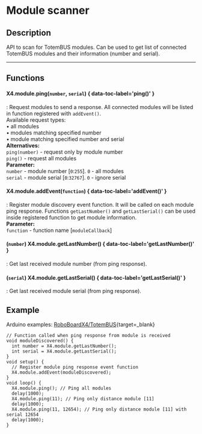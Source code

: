 # Module scanner

## Description

API to scan for TotemBUS modules. Can be used to get list of connected TotemBUS modules and their information (number and serial).  

***

## Functions

#### X4.module.ping(`number`, `serial`) { data-toc-label='ping()' }
: Request modules to send a response. All connected modules will be listed in function registered with `addEvent()`.  
Available request types:  
• all modules  
• modules matching specified number  
• module matching specified number and serial  
**Alternatives:**  
`ping(number)` - request only by module number  
`ping()` - request all modules  
**Parameter:**  
`number` - module number [`0`:`255`]. `0` - all modules  
`serial` - module serial [`0`:`32767`]. `0` - ignore serial  

#### X4.module.addEvent(`function`) { data-toc-label='addEvent()' }
: Register module discovery event function. It will be called on each module ping response. Functions `getLastNumber()` and `getLastSerial()` can be used inside registered function to get module information.  
**Parameter:**  
`function` - function name [`moduleCallback`]  

#### (`number`) X4.module.getLastNumber() { data-toc-label='getLastNumber()' }
: Get last received module number (from ping response).  

#### (`serial`) X4.module.getLastSerial() { data-toc-label='getLastSerial()' }
: Get last received module serial (from ping response).  

## Example

Arduino examples: [RoboBoardX4/TotemBUS](https://github.com/totemmaker/TotemArduinoBoards/blob/master/libraries/TotemBUS/examples/ListConnectedModules/ListConnectedModules.ino){target=_blank}

```arduino
// Function called when ping response from module is received
void moduleDiscovered() {
  int number = X4.module.getLastNumber();
  int serial = X4.module.getLastSerial();
}
void setup() {
  // Register module ping response event function
  X4.module.addEvent(moduleDiscovered);
}
void loop() {
  X4.module.ping(); // Ping all modules
  delay(1000);
  X4.module.ping(11); // Ping only distance module [11]
  delay(1000);
  X4.module.ping(11, 12654); // Ping only distance module [11] with serial 12654
  delay(1000);
}
```